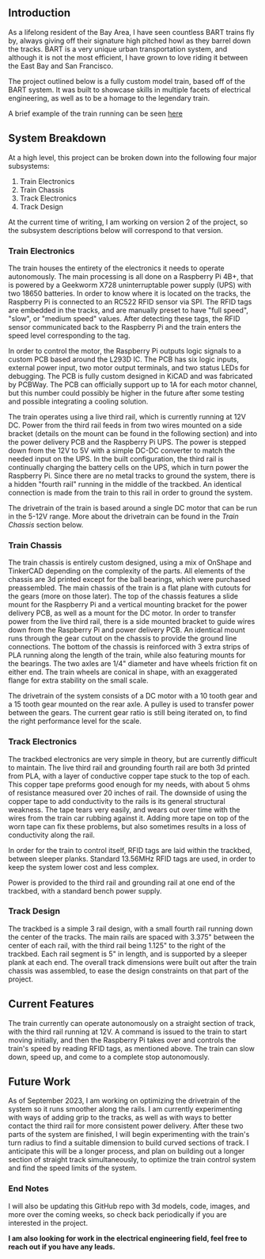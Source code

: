 ## Introduction
As a lifelong resident of the Bay Area, I have seen countless BART trains fly by, always giving off their signature high pitched howl as they barrel down the tracks. BART is a very unique urban transportation system, and although it is not the most efficient, I have grown to love riding it between the East Bay and San Francisco. 

The project outlined below is a fully custom model train, based off of the BART system. It was built to showcase skills in multiple facets of electrical engineering, as well as to be a homage to the legendary train.

A brief example of the train running can be seen [here](https://youtu.be/NTuRKBK8t7I)

## System Breakdown
At a high level, this project can be broken down into the following four major subsystems:

 1. Train Electronics
 2. Train Chassis
 3. Track Electronics
 4. Track Design

At the current time of writing, I am working on version 2 of the project, so the subsystem descriptions below will correspond to that version.

### Train Electronics
The train houses the entirety of the electronics it needs to operate autonomously. The main processing is all done on a Raspberry Pi 4B+, that is powered by a Geekworm X728 uninterruptable power supply (UPS) with two 18650 batteries. In order to know where it is located on the tracks, the Raspberry Pi is connected to an RC522 RFID sensor via SPI. The RFID tags are embedded in the tracks, and are manually preset to have "full speed", "slow", or "medium speed" values. After detecting these tags, the RFID sensor communicated back to the Raspberry Pi and the train enters the speed level corresponding to the tag.

In order to control the motor, the Raspberry Pi outputs logic signals to a custom PCB based around the L293D IC. The PCB has six logic inputs, external power input, two motor output terminals, and two status LEDs for debugging. The PCB is fully custom designed in KiCAD and was fabricated by PCBWay. The PCB can officially support up to 1A for each motor channel, but this number could possibly be higher in the future after some testing and possible integrating a cooling solution.

The train operates using a live third rail, which is currently running at 12V DC. Power from the third rail feeds in from two wires mounted on a side bracket (details on the mount can be found in the following section) and into the power delivery PCB and the Raspberry Pi UPS. The power is stepped down from the 12V to 5V with a simple DC-DC converter to match the needed input on the UPS. In the built configuration, the third rail is continually charging the battery cells on the UPS, which in turn power the Raspberry Pi. Since there are no metal tracks to ground the system, there is a hidden "fourth rail" running in the middle of the trackbed. An identical connection is made from the train to this rail in order to ground the system. 

The drivetrain of the train is based around a single DC motor that can be run in the 5-12V range. More about the drivetrain can be found in the *Train Chassis* section below.

### Train Chassis
The train chassis is entirely custom designed, using a mix of OnShape and TinkerCAD depending on the complexity of the parts. All elements of the chassis are 3d printed except for the ball bearings, which were purchased preassembled. The main chassis of the train is a flat plane with cutouts for the gears (more on those later). The top of the chassis features a slide mount for the Raspberry Pi and a vertical mounting bracket for the power delivery PCB, as well as a mount for the DC motor. In order to transfer power from the live third rail, there is a side mounted bracket to guide wires down from the Raspberry Pi and power delivery PCB. An identical mount runs through the gear cutout on the chassis to provide the ground line connections. The bottom of the chassis is reinforced with 3 extra strips of PLA running along the length of the train, while also featuring mounts for the bearings. The two axles are 1/4" diameter and have wheels friction fit on either end. The train wheels are conical in shape, with an exaggerated flange for extra stability on the small scale.

The drivetrain of the system consists of a DC motor with a 10 tooth gear and a 15 tooth gear mounted on the rear axle. A pulley is used to transfer power between the gears. The current gear ratio is still being iterated on, to find the right performance level for the scale.

### Track Electronics
The trackbed electronics are very simple in theory, but are currently difficult to maintain. The live third rail and grounding fourth rail are both 3d printed from PLA, with a layer of conductive copper tape stuck to the top of each. This copper tape preforms good enough for my needs, with about 5 ohms of resistance measured over 20 inches of rail. The downside of using the copper tape to add conductivity to the rails is its general structural weakness. The tape tears very easily, and wears out over time with the wires from the train car rubbing against it. Adding more tape on top of the worn tape can fix these problems, but also sometimes results in a loss of conductivity along the rail.

In order for the train to control itself, RFID tags are laid within the trackbed, between sleeper planks. Standard 13.56MHz RFID tags are used, in order to keep the system lower cost and less complex.

Power is provided to the third rail and grounding rail at one end of the trackbed, with a standard bench power supply.

### Track Design
The trackbed is a simple 3 rail design, with a small fourth rail running down the center of the tracks. The main rails are spaced with 3.375" between the center of each rail, with the third rail being 1.125" to the right of the trackbed. Each rail segment is 5" in length, and is supported by a sleeper plank at each end. The overall track dimensions were built out after the train chassis was assembled, to ease the design constraints on that part of the project.


## Current Features
The train currently can operate autonomously on a straight section of track, with the third rail running at 12V. A command is issued to the train to start moving initially, and then the Raspberry Pi takes over and controls the train's speed by reading RFID tags, as mentioned above. The train can slow down, speed up, and come to a complete stop autonomously. 

## Future Work
As of September 2023, I am working on optimizing the drivetrain of the system so it runs smoother along the rails. I am currently experimenting with ways of adding grip to the tracks, as well as with ways to better contact the third rail for more consistent power delivery. After these two parts of the system are finished, I will begin experimenting with the train's turn radius to find a suitable dimension to build curved sections of track. I anticipate this will be a longer process, and plan on building out a longer section of straight track simultaneously, to optimize the train control system and find the speed limits of the system. 

### End Notes
I will also be updating this GitHub repo with 3d models, code, images, and more over the coming weeks, so check back periodically if you are interested in the project. 

**I am also looking for work in the electrical engineering field, feel free to reach out if you have any leads.**